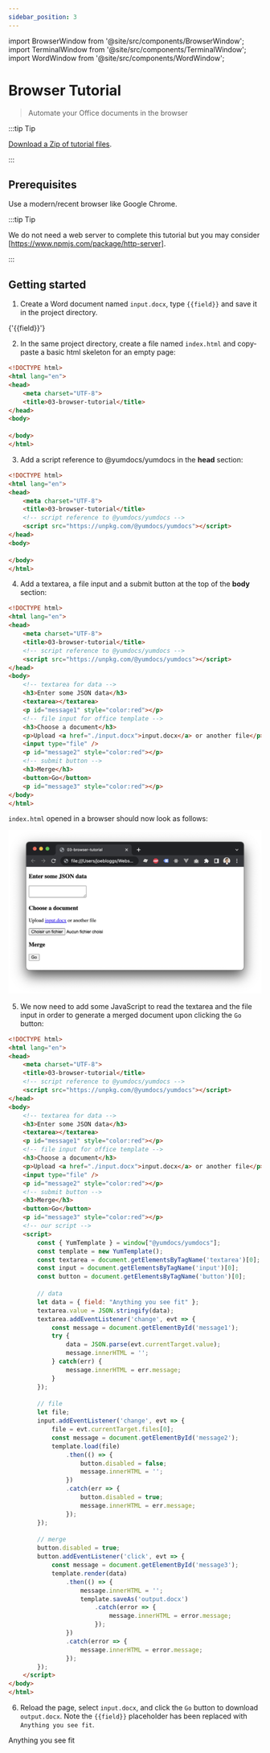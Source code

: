 ```yaml
---
sidebar_position: 3
---
```


import BrowserWindow from '@site/src/components/BrowserWindow';
import TerminalWindow from '@site/src/components/TerminalWindow';
import WordWindow from '@site/src/components/WordWindow';

# Browser Tutorial

> Automate your Office documents in the browser

:::tip Tip

[Download a Zip of tutorial files](./assets/03-browser-tutorial.zip).

:::

## Prerequisites

Use a modern/recent browser like Google Chrome.

:::tip Tip

We do not need a web server to complete this tutorial but you may consider [https://www.npmjs.com/package/http-server].

:::

## Getting started

1) Create a Word document named `input.docx`, type `{{field}}` and save it in the project directory.

<WordWindow title="input.docx">
{'{{field}}'}
</WordWindow>

2) In the same project directory, create a file named `index.html` and copy-paste a basic html skeleton for an empty page:

```html showLineNumbers title=index.html
<!DOCTYPE html>
<html lang="en">
<head>
    <meta charset="UTF-8">
    <title>03-browser-tutorial</title>
</head>
<body>

</body>
</html>
```

3) Add a script reference to @yumdocs/yumdocs in the **head** section:

```html showLineNumbers {6-7} title=index.html
<!DOCTYPE html>
<html lang="en">
<head>
    <meta charset="UTF-8">
    <title>03-browser-tutorial</title>
    <!-- script reference to @yumdocs/yumdocs -->
    <script src="https://unpkg.com/@yumdocs/yumdocs"></script>
</head>
<body>

</body>
</html>
```

4) Add a textarea, a file input and a submit button at the top of the **body** section:

```html showLineNumbers {10-22} title=index.html
<!DOCTYPE html>
<html lang="en">
<head>
    <meta charset="UTF-8">
    <title>03-browser-tutorial</title>
    <!-- script reference to @yumdocs/yumdocs -->
    <script src="https://unpkg.com/@yumdocs/yumdocs"></script>
</head>
<body>
    <!-- textarea for data -->
    <h3>Enter some JSON data</h3>
    <textarea></textarea>
    <p id="message1" style="color:red"></p>
    <!-- file input for office template -->
    <h3>Choose a document</h3>
    <p>Upload <a href="./input.docx">input.docx</a> or another file</p>
    <input type="file" />
    <p id="message2" style="color:red"></p>
    <!-- submit button -->
    <h3>Merge</h3>
    <button>Go</button>
    <p id="message3" style="color:red"></p>
</body>
</html>
```

`index.html` opened in a browser should now look as follows:

![index.html](./assets/03-browser-tutorial.png)

5) We now need to add some JavaScript to read the textarea and the file input 
in order to generate a merged document upon clicking the `Go` button:

```html showLineNumbers {23-76} title=index.html
<!DOCTYPE html>
<html lang="en">
<head>
    <meta charset="UTF-8">
    <title>03-browser-tutorial</title>
    <!-- script reference to @yumdocs/yumdocs -->
    <script src="https://unpkg.com/@yumdocs/yumdocs"></script>
</head>
<body>
    <!-- textarea for data -->
    <h3>Enter some JSON data</h3>
    <textarea></textarea>
    <p id="message1" style="color:red"></p>
    <!-- file input for office template -->
    <h3>Choose a document</h3>
    <p>Upload <a href="./input.docx">input.docx</a> or another file</p>
    <input type="file" />
    <p id="message2" style="color:red"></p>
    <!-- submit button -->
    <h3>Merge</h3>
    <button>Go</button>
    <p id="message3" style="color:red"></p>
    <!-- our script -->
    <script>
        const { YumTemplate } = window["@yumdocs/yumdocs"];
        const template = new YumTemplate();
        const textarea = document.getElementsByTagName('textarea')[0];
        const input = document.getElementsByTagName('input')[0];
        const button = document.getElementsByTagName('button')[0];
    
        // data
        let data = { field: "Anything you see fit" };
        textarea.value = JSON.stringify(data);
        textarea.addEventListener('change', evt => {
            const message = document.getElementById('message1');
            try {
                data = JSON.parse(evt.currentTarget.value);
                message.innerHTML = '';
            } catch(err) {
                message.innerHTML = err.message;
            }
        });
    
        // file
        let file;
        input.addEventListener('change', evt => {
            file = evt.currentTarget.files[0];
            const message = document.getElementById('message2');
            template.load(file)
                .then(() => {
                    button.disabled = false;
                    message.innerHTML = '';
                })
                .catch(err => {
                    button.disabled = true;
                    message.innerHTML = err.message;
                });
        });
    
        // merge
        button.disabled = true;
        button.addEventListener('click', evt => {
            const message = document.getElementById('message3');
            template.render(data)
                .then(() => {
                    message.innerHTML = '';
                    template.saveAs('output.docx')
                        .catch(error => {
                            message.innerHTML = error.message;
                        });
                })
                .catch(error => {
                    message.innerHTML = error.message;
                });
        });
    </script>
</body>
</html>
```

6) Reload the page, select `input.docx`, and click the `Go` button to download `output.docx`.
Note the `{{field}}` placeholder has been replaced with `Anything you see fit`.

<WordWindow title="output.docx">
Anything you see fit
</WordWindow>